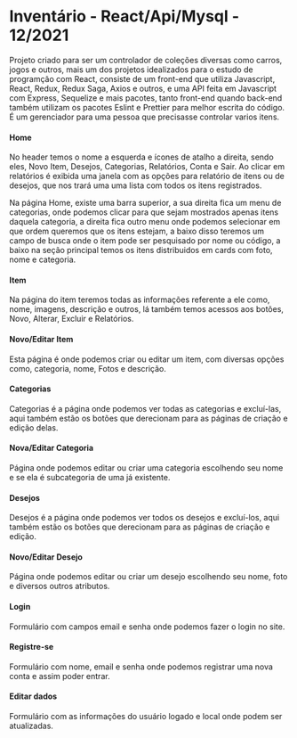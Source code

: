 # Inventário - React/Api/Mysql - 12/2021
Projeto criado para ser um controlador de coleções diversas como carros, jogos e outros, mais um dos projetos idealizados para o estudo de programção com React, consiste de um front-end que utiliza Javascript, React, Redux, Redux Saga, Axios e outros, e uma API feita em Javascript com Express, Sequelize e mais pacotes, tanto front-end quando back-end também utilizam os pacotes Eslint e Prettier para melhor escrita do código. É um gerenciador para uma pessoa que precisasse controlar varios itens.

#### Home
No header temos o nome a esquerda e ícones de atalho a direita, sendo eles, Novo Item, Desejos, Categorias, Relatórios, Conta e Sair. Ao clicar em relatórios é exibida uma janela com as opções para relatório de itens ou de desejos, que nos trará uma uma lista com todos os itens registrados.

Na página Home, existe uma barra superior, a sua  direita fica um menu de categorias, onde podemos clicar para que sejam mostrados apenas itens daquela categoria, a direita fica outro menu onde podemos selecionar em que ordem queremos que os itens estejam, a baixo disso teremos um campo de busca onde o item pode ser pesquisado por nome ou código, a baixo na seção principal temos os itens distribuidos em cards com foto, nome e categoria.

#### Item
Na página do item teremos todas as informações referente a ele como, nome, imagens, descrição e outros, lá também temos acessos aos botões, Novo, Alterar, Excluir e Relatórios.

#### Novo/Editar Item
Esta página é onde podemos criar ou editar um item, com diversas opções como, categoria, nome, Fotos e descrição.

#### Categorias
Categorias é a página onde podemos ver todas as categorias e excluí-las, aqui também estão os botões que derecionam para as páginas de criação e edição delas.

#### Nova/Editar Categoria
Página onde podemos editar ou criar uma categoria escolhendo seu nome e se ela é subcategoria de uma já existente.

#### Desejos
Desejos é a página onde podemos ver todos os desejos e excluí-los, aqui também estão os botões que derecionam para as páginas de criação e edição.

#### Novo/Editar Desejo
Página onde podemos editar ou criar um desejo escolhendo seu nome, foto e diversos outros atributos.

#### Login
Formulário com campos email e senha onde podemos fazer o login no site.

#### Registre-se
Formulário com nome, email e senha onde podemos registrar uma nova conta e assim poder entrar.

#### Editar dados
Formulário com as informações do usuário logado e local onde podem ser atualizadas.
